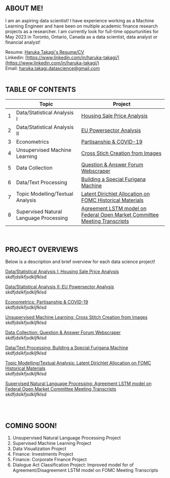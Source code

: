 ## ABOUT ME!
I am an aspiring data scientist! I have experience working as a Machine Learning Engineer and have been on multiple academic finance research projects as a researcher. I am currently look for full-time oppurtunities for May 2023 in Toronto, Ontario, Canada as a data scientist, data analyst or financial analyst! 

Resume: [Haruka Takagi's Resume/CV](https://drive.google.com/file/d/1mM8XmrZHNA6VwIPC0UOvPcZ3EPfs_GVM/view?usp=sharing) <br />
Linkedin: [https://www.linkedin.com/in/haruka-takagi/](https://www.linkedin.com/in/haruka-takagi/) <br />
Email: haruka.takagi.datascience@gmail.com
<br />
<br />

## TABLE OF CONTENTS

|        | Topic        | Project           |
| ------------- |-------------|-------------|
|1| Data/Statistical Analysis I     | [Housing Sale Price Analysis](https://haruka-takagi-datascience.github.io/data_analysis_I/) |
|2| Data/Statistical Analysis II      | [EU Powersector Analysis](https://github.com/haruka-takagi-datascience/data_analysis_II) |
|3| Econometrics      | [Partisanship & COVID-19](https://haruka-takagi-datascience.github.io/econometrics/) |
|4| Unsupervised Machine Learning      | [Cross Stich Creation from Images](https://haruka-takagi-datascience.github.io/unsupervised_ml/) |
|5| Data Collection      | [Question & Answer Forum Webscraper](https://haruka-takagi-datascience.github.io/data_collection/) |
|6| Data/Text Processing      | [Building a Special Furigana Machine](https://haruka-takagi-datascience.github.io/text_processing/) |
|7| Topic Modelling/Textual Analysis      | [Latent Dirichlet Allocation on FOMC Historical Materials](https://haruka-takagi-datascience.github.io/textual_analysis/) |
|8| Supervised Natural Language Processing      | [Agreement LSTM model on Federal Open Market Committee Meeting Transcripts](https://haruka-takagi-datascience.github.io/supervised_nlp/) |

<br />

## PROJECT OVERVIEWS
Below is a description and brief overview for each data science project!

[Data/Statistical Analysis I: Housing Sale Price Analysis](https://haruka-takagi-datascience.github.io/data_analysis_I/)<br />
skdfjdslkfjsdkljfklsd

[Data/Statistical Analysis II: EU Powersector Analysis](https://github.com/haruka-takagi-datascience/data_analysis_II)<br />
skdfjdslkfjsdkljfklsd

[Econometrics: Partisanship & COVID-19](https://haruka-takagi-datascience.github.io/econometrics/)<br />
skdfjdslkfjsdkljfklsd

[Unsupervised Machine Learning: Cross Stitch Creation from Images](https://haruka-takagi-datascience.github.io/unsupervised_ml/)<br />
skdfjdslkfjsdkljfklsd

[Data Collection: Question & Answer Forum Webscraper](https://haruka-takagi-datascience.github.io/data_collection/)<br />
skdfjdslkfjsdkljfklsd

[Data/Text Processing: Building a Special Furigana Machine](https://haruka-takagi-datascience.github.io/text_processing/)<br />
skdfjdslkfjsdkljfklsd

[Topic Modelling/Textual Analysis: Latent Dirichlet Allocation on FOMC Historical Materials](https://haruka-takagi-datascience.github.io/textual_analysis/)<br />
skdfjdslkfjsdkljfklsd

[Supervised Natural Language Processing: Agreement LSTM model on Federal Open Market Committee Meeting Transcripts](https://haruka-takagi-datascience.github.io/supervised_nlp/)<br />
skdfjdslkfjsdkljfklsd

<br />
<br />

## COMING SOON!
1. Unsupervised Natural Language Processing Project
2. Supervised Machine Learning Project
3. Data Visualization Project
4. Finance: Investments Project
5. Finance: Corporate Finance Project
6. Dialogue Act Classification Project: Improved model for of Agreement/Disagreement LSTM model on FOMC Meeting Transcripts

